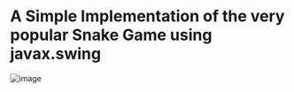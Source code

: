 # A Simple Implementation of the very popular Snake Game using javax.swing

![image](https://github.com/user-attachments/assets/70604382-8ec3-420c-a7dd-20885962968b)
